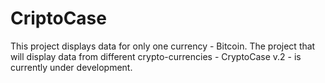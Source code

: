 # CriptoCase
This project displays data for only one currency - Bitcoin.
The project that will display data from different crypto-currencies - CryptoCase v.2 - is currently under development.
